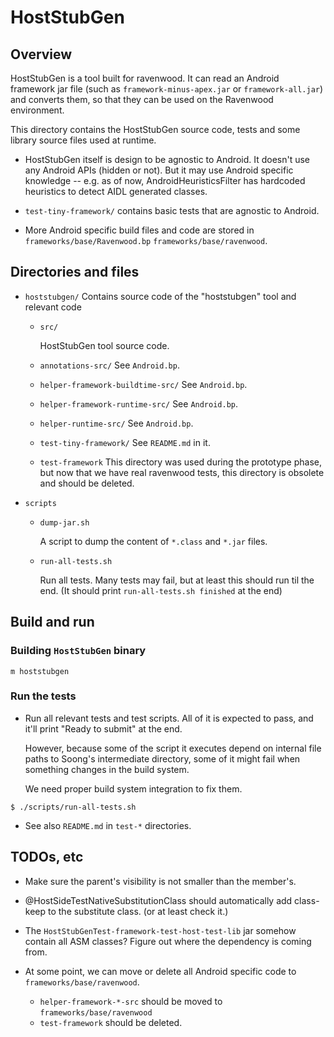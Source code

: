# HostStubGen

## Overview

HostStubGen is a tool built for ravenwood. It can read an Android framework jar file
(such as `framework-minus-apex.jar` or `framework-all.jar`) and
converts them, so that they can be used on the Ravenwood environment.

This directory contains the HostStubGen source code, tests and some library source files
used at runtime.

- HostStubGen itself is design to be agnostic to Android. It doesn't use any Android APIs
(hidden or not). But it may use Android specific knowledge -- e.g. as of now,
AndroidHeuristicsFilter has hardcoded heuristics to detect AIDL generated classes. 

- `test-tiny-framework/` contains basic tests that are agnostic to Android.

- More Android specific build files and code are stored in `frameworks/base/Ravenwood.bp`
  `frameworks/base/ravenwood`.

## Directories and files

- `hoststubgen/`
  Contains source code of the "hoststubgen" tool and relevant code

  - `src/`

    HostStubGen tool source code.

  - `annotations-src/` See `Android.bp`.
  - `helper-framework-buildtime-src/` See `Android.bp`.
  - `helper-framework-runtime-src/` See `Android.bp`.
  - `helper-runtime-src/` See `Android.bp`.

  - `test-tiny-framework/` See `README.md` in it.

  - `test-framework`
    This directory was used during the prototype phase, but now that we have real ravenwood tests,
    this directory is obsolete and should be deleted.


- `scripts`
  - `dump-jar.sh`

    A script to dump the content of `*.class` and `*.jar` files.

  - `run-all-tests.sh`

    Run all tests. Many tests may fail, but at least this should run til the end.
    (It should print `run-all-tests.sh finished` at the end)

## Build and run

### Building `HostStubGen` binary

```
m hoststubgen
```

### Run the tests

- Run all relevant tests and test scripts. All of it is expected to pass, and it'll print
  "Ready to submit" at the end.

  However, because some of the script it executes depend on internal file paths to Soong's
  intermediate directory, some of it might fail when something changes in the build system.

  We need proper build system integration to fix them.
```
$ ./scripts/run-all-tests.sh
```

- See also `README.md` in `test-*` directories.

## TODOs, etc

 - Make sure the parent's visibility is not smaller than the member's.

- @HostSideTestNativeSubstitutionClass should automatically add class-keep to the substitute class.
  (or at least check it.)

 - The `HostStubGenTest-framework-test-host-test-lib` jar somehow contain all ASM classes? Figure out where the dependency is coming from.

- At some point, we can move or delete all Android specific code to `frameworks/base/ravenwood`.
  - `helper-framework-*-src` should be moved to `frameworks/base/ravenwood`
  - `test-framework` should be deleted.